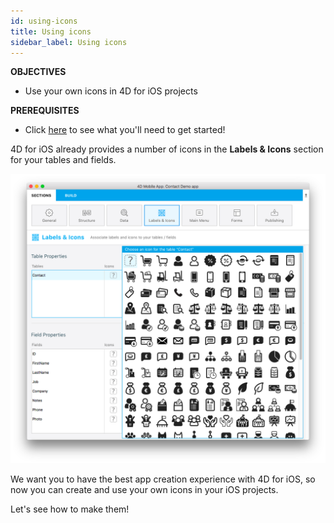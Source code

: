 ```yaml
---
id: using-icons
title: Using icons
sidebar_label: Using icons
---
```

<div class = "objectives"> 

**OBJECTIVES**

* Use your own icons in 4D for iOS projects</div> <div class = "prerequisites"> 

**PREREQUISITES**

* Click [here](prerequisites.html) to see what you'll need to get started!</div> 

4D for iOS already provides a number of icons in the **Labels & Icons** section for your tables and fields.

![Icon library](assets/custom-icons/icon-library.png)

We want you to have the best app creation experience with 4D for iOS, so now you can create and use your own icons in your iOS projects.

Let's see how to make them!